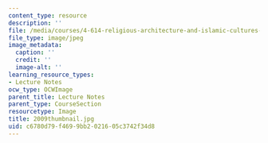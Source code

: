 ```yaml
---
content_type: resource
description: ''
file: /media/courses/4-614-religious-architecture-and-islamic-cultures-fall-2002/c6780d79f4699bb2021605c3742f34d8_2009thumbnail.jpg
file_type: image/jpeg
image_metadata:
  caption: ''
  credit: ''
  image-alt: ''
learning_resource_types:
- Lecture Notes
ocw_type: OCWImage
parent_title: Lecture Notes
parent_type: CourseSection
resourcetype: Image
title: 2009thumbnail.jpg
uid: c6780d79-f469-9bb2-0216-05c3742f34d8
---
```

